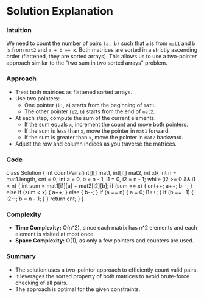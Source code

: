 # Solution Explanation

### Intuition

We need to count the number of pairs `(a, b)` such that `a` is from `mat1` and `b` is from `mat2` and `a + b == x`. Both matrices are sorted in a strictly ascending order (flattened, they are sorted arrays). This allows us to use a two-pointer approach similar to the "two sum in two sorted arrays" problem.

### Approach

- Treat both matrices as flattened sorted arrays.
- Use two pointers:
  - One pointer (`i1`, `a`) starts from the beginning of `mat1`.
  - The other pointer (`i2`, `b`) starts from the end of `mat2`.
- At each step, compute the sum of the current elements.
  - If the sum equals `x`, increment the count and move both pointers.
  - If the sum is less than `x`, move the pointer in `mat1` forward.
  - If the sum is greater than `x`, move the pointer in `mat2` backward.
- Adjust the row and column indices as you traverse the matrices.

### Code

class Solution {
    int countPairs(int[][] mat1, int[][] mat2, int x){
        int n = mat1.length, cnt = 0;
        int a = 0, b = n - 1, i1 = 0, i2 = n - 1;
        while (i2 >= 0 && i1 < n) {
            int sum = mat1[i1][a] + mat2[i2][b];
            if (sum == x) {
                cnt++;
                a++;
                b--;
            } else if (sum < x) {
                a++;
            } else {
                b--;
            }
            if (a == n) {
                a = 0;
                i1++;
            }
            if (b == -1) {
                i2--;
                b = n - 1;
            }
        }
        return cnt;
    }
}

### Complexity

- **Time Complexity:** O(n^2), since each matrix has n^2 elements and each element is visited at most once.
- **Space Complexity:** O(1), as only a few pointers and counters are used.

### Summary

- The solution uses a two-pointer approach to efficiently count valid pairs.
- It leverages the sorted property of both matrices to avoid brute-force checking of all pairs.
- The approach is optimal for the given constraints.
